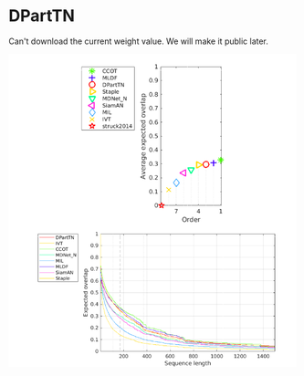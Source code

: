 # DPartTN
Can't download the current weight value.
We will make it public later.

![result](./result.PNG)
